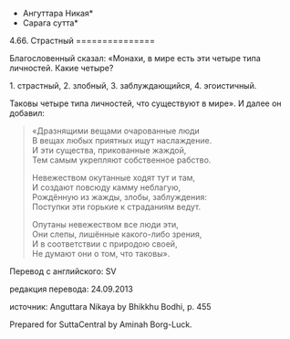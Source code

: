 * Ангуттара Никая*
* Сарага сутта*

4\.66\. Страстный
\=\=\=\=\=\=\=\=\=\=\=\=\=\=\=

Благословенный сказал: «Монахи, в мире есть эти четыре типа личностей\. Какие четыре?

1\. страстный,
2\. злобный,
3\. заблуждающийся,
4\. эгоистичный\.

Таковы четыре типа личностей, что существуют в мире»\. И далее он добавил:

> «Дразнящими вещами очарованные люди  
> В вещах любых приятных ищут наслаждение\.  
> И эти существа, прикованные жаждой,  
> Тем самым укрепляют собственное рабство\.  
>   
> Невежеством окутанные ходят тут и там,  
> И создают повсюду камму неблагую,  
> Рождённую из жажды, злобы, заблуждения:  
> Поступки эти горькие к страданиям ведут\.  
>   
> Опутаны невежеством все люди эти,  
> Они слепы, лишённые какого\-либо зрения,  
> И в соответствии с природою своей,  
> Не думают они о том, что таковы»\.

Перевод с английского: SV

редакция перевода: 24\.09\.2013

источник: Anguttara Nikaya by Bhikkhu Bodhi, p\. 455

Prepared for SuttaCentral by Aminah Borg\-Luck\.